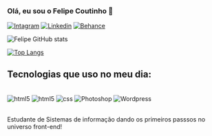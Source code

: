 ### Olá, eu sou o Felipe Coutinho 👋

[![Intagram](https://img.shields.io/badge/Instagram-E4405F?style=for-the-badge&logo=instagram&logoColor=white)](https://www.instagram.com/felipec_castilho/)
[![Linkedin](https://img.shields.io/badge/LinkedIn-0077B5?style=for-the-badge&logo=linkedin&logoColor=white)](https://www.linkedin.com/in/felipe-coutinho-141354243/)
[![Behance](https://img.shields.io/badge/Behance-0054F7?style=for-the-badge&logo=behance&logoColor=white)](https://www.behance.net/felipecoutinho10)

![Felipe GitHub stats](https://github-readme-stats.vercel.app/api?username=FelCastilho&show_icons=true&theme=radical)

[![Top Langs](https://github-readme-stats.vercel.app/api/top-langs/?username=FelCastilho)](https://github.com/anuraghazra/github-readme-stats)
## Tecnologias que uso no meu dia:

<div style = "display: inline_block"> <br/>
    <img  align="center" alt = "html5" src="https://img.shields.io/badge/HTML5-E34F26?style=for-the-badge&logo=html5&logoColor=white">
    <img  align="center" alt = "html5" src="https://img.shields.io/badge/JavaScript-F7DF1E?style=for-the-badge&logo=javascript&logoColor=black">
    <img  align="center" alt = "css" src="https://img.shields.io/badge/CSS3-1572B6?style=for-the-badge&logo=css3&logoColor=white">
    <img  align="center" alt = "Photoshop" src="https://img.shields.io/badge/Adobe%20Photoshop-31A8FF?style=for-the-badge&logo=Adobe%20Photoshop&logoColor=black">
    <img  align="center" alt = "Wordpress" src="https://img.shields.io/badge/Wordpress-21759B?style=for-the-badge&logo=wordpress&logoColor=white">
</div><br/>

Estudante de Sistemas de informação dando os primeiros passsos no universo front-end!

